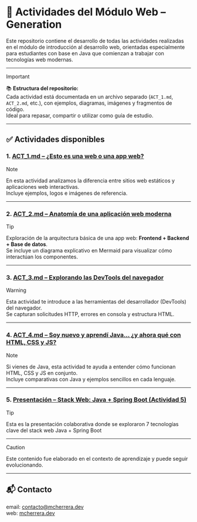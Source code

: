 # 🚀 Actividades del Módulo Web – Generation

Este repositorio contiene el desarrollo de todas las actividades realizadas en el módulo de introducción al desarrollo web, orientadas especialmente para estudiantes con base en Java que comienzan a trabajar con tecnologías web modernas.

---

> [!IMPORTANT]
> 📚 **Estructura del repositorio:**  
> Cada actividad está documentada en un archivo separado (`ACT_1.md`, `ACT_2.md`, etc.), con ejemplos, diagramas, imágenes y fragmentos de código.  
> Ideal para repasar, compartir o utilizar como guía de estudio.

---

## ✅ Actividades disponibles

### 1. [ACT_1.md – ¿Esto es una web o una app web?](./ACT_1.md)

> [!NOTE]
> En esta actividad analizamos la diferencia entre sitios web estáticos y aplicaciones web interactivas.  
> Incluye ejemplos, logos e imágenes de referencia.

---

### 2. [ACT_2.md – Anatomía de una aplicación web moderna](./ACT_2.md)

> [!TIP]
> Exploración de la arquitectura básica de una app web: **Frontend + Backend + Base de datos**.  
> Se incluye un diagrama explicativo en Mermaid para visualizar cómo interactúan los componentes.

---

### 3. [ACT_3.md – Explorando las DevTools del navegador](./ACT_3.md)

> [!WARNING]
> Esta actividad te introduce a las herramientas del desarrollador (DevTools) del navegador.  
> Se capturan solicitudes HTTP, errores en consola y estructura HTML.

---

### 4. [ACT_4.md – Soy nuevo y aprendí Java… ¿y ahora qué con HTML, CSS y JS?](./ACT_4.md)

> [!NOTE]
> Si vienes de Java, esta actividad te ayuda a entender cómo funcionan HTML, CSS y JS en conjunto.  
> Incluye comparativas con Java y ejemplos sencillos en cada lenguaje.

---

### 5. [Presentación – Stack Web: Java + Spring Boot (Actividad 5)](https://hackmd.io/@mcherrera/grupo6-java-springboot)

> [!TIP]
> Esta es la presentación colaborativa donde se exploraron 7 tecnologías clave del stack web Java + Spring Boot 

---

> [!CAUTION]
> Este contenido fue elaborado en el contexto de aprendizaje y puede seguir evolucionando.  

---

## 📬 Contacto

email: [contacto@mcherrera.dev](mailto:contacto@mcherrera.dev)  
web: [mcherrera.dev](https://mcherrera.dev) 

